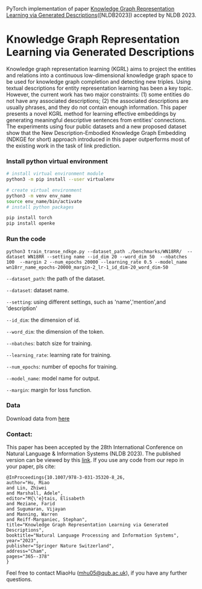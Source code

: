PyTorch implementation of paper [Knowledge Graph Representation Learning via Generated Descriptions](https://pure.qub.ac.uk/en/publications/knowledge-graph-representation-learning-via-generated-description)([NLDB2023]) accepted by NLDB 2023.
# Knowledge Graph Representation Learning via Generated Descriptions
Knowledge graph representation learning (KGRL) aims to project the entities and relations into a continuous low-dimensional knowledge graph space to be used for knowledge graph completion and detecting new triples. Using textual descriptions for entity representation learning has been a key topic. However, the current work has two major constraints: (1) some entities do not have any associated descriptions; (2) the associated descriptions are usually phrases, and they do not contain enough information. This paper presents a novel KGRL method for learning effective embeddings by generating meaningful descriptive sentences from entities’ connections. The experiments using four public datasets and a new proposed dataset show that the New Description-Embodied Knowledge Graph Embedding (NDKGE for short) approach introduced in this paper outperforms most of the existing work in the task of link prediction.

### Install python virtual environment

```bash
# install virtual environment module
python3 -m pip install --user virtualenv

# create virtual environment
python3 -m venv env_name
source env_name/bin/activate
# install python packages

pip install torch
pip install openke

```

### Run the code


```
python3 train_transe_ndkge.py --dataset_path ./benchmarks/WN18RR/  --dataset WN18RR --setting name --id_dim 20 --word_dim 50  --nbatches 100  --margin 2 --num_epochs 20000 --learning_rate 0.5 --model_name wn18rr_name_epochs-20000_margin-2_lr-1_id_dim-20_word_dim-50
```

`--dataset_path`: the path of the dataset.
 
 `--dataset`: dataset name.
 
 `--setting`: using different settings, such as 'name','mention',and 'description'

  `--id_dim`: the dimension of id.
  
  `--word_dim`: the dimension of the token.
  
  `--nbatches`: batch size for training.
  
  `--learning_rate`: learning rate for training.
  
  `--num_epochs`: number of epochs for training.
  
  `--model_name`: model name for output.
  
  `--margin`: margin for loss function.
   

### Data
Download data from [here](https://qubstudentcloud-my.sharepoint.com/:f:/g/personal/40305887_ads_qub_ac_uk/En2kzLSxom1IuOdqQPMi6voBg9SdIATfIhmOFSlTEM-Wug?e=6q95GY)
### Contact:
This paper has been accepted by the 28th International Conference on Natural Language & Information Systems (NLDB 2023). The published version can be viewed by this [link](https://pure.qub.ac.uk/en/publications/knowledge-graph-representation-learning-via-generated-description). If you use any code from our repo in your paper, pls cite:
```buildoutcfg
@InProceedings{10.1007/978-3-031-35320-8_26,
author="Hu, Miao
and Lin, Zhiwei
and Marshall, Adele",
editor="M{\'e}tais, Elisabeth
and Meziane, Farid
and Sugumaran, Vijayan
and Manning, Warren
and Reiff-Marganiec, Stephan",
title="Knowledge Graph Representation Learning via Generated Descriptions",
booktitle="Natural Language Processing and Information Systems",
year="2023",
publisher="Springer Nature Switzerland",
address="Cham",
pages="365--378"
}
```

Feel free to contact MiaoHu ([mhu05@qub.ac.uk](mhu05@qub.ac.uk)),  if you have any further questions.
